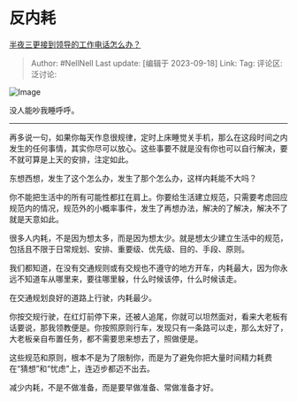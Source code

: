 # 反内耗
[半夜三更接到领导的工作电话怎么办？](https://www.zhihu.com/question/619290316/answer/3215774570)

> Author: #NellNell
> Last update: [编辑于 2023-09-18]
> Link:
> Tag:
> 评论区:
> 泛讨论:

![Image](https://pic1.zhimg.com/50/v2-46fd8e7ab632d4d8b22326a9f5259d22_720w.jpg?source=1940ef5c)

没人能吵我睡呼呼。

--------------------

再多说一句，如果你每天作息很规律，定时上床睡觉关手机，那么在这段时间之内发生的任何事情，其实你尽可以放心。这些事要不就是没有你也可以自行解决，要不就可算是上天的安排，注定如此。

东想西想，发生了这个怎么办，发生了那个怎么办，这样内耗能不大吗？

你不能把生活中的所有可能性都扛在肩上。你要给生活建立规范，只需要考虑回应规范内的情况，规范外的小概率事件，发生了再想办法，解决的了解决，解决不了就是天意如此。

很多人内耗，不是因为想太多，而是因为想太少。就是想太少建立生活中的规范，包括且不限于日常规划、安排、重要级、优先级、目的、手段、原则。

我们都知道，在没有交通规则或有交规也不遵守的地方开车，内耗最大，因为你永远不知道车从哪里来，要往哪里躲，什么时候该停，什么时候该走。

在交通规划良好的道路上行驶，内耗最少。

你按交规行驶，在红灯前停下来，还被人追尾，你就可以坦然面对，看来大老板有话要说，那我领教便是。你按照原则行车，发现只有一条路可以走，那么太好了，大老板亲自布置任务，都不需要思来想去了，照做便是。

这些规范和原则，根本不是为了限制你，而是为了避免你把大量时间精力耗费在“猜想”和“忧虑”上，连迈步都迈不出去。

减少内耗，不是不做准备，而是要早做准备、常做准备才好。